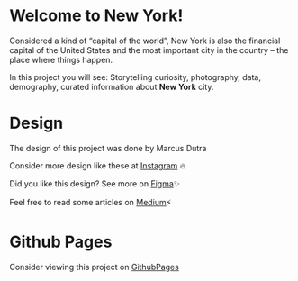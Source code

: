 # Welcome to New York!

Considered a kind of “capital of the world”, New York is also the financial capital of the United States and the most important city in the country – the place where things happen.

In this project you will see: Storytelling curiosity, photography, data, demography, curated information about **New York** city.


# Design

The design of this project was done by Marcus Dutra

Consider more design like these at [Instagram](https://www.instagram.com/design.dutra/) :fire:

Did you like this design? See more on [Figma](https://www.figma.com/@marcusboyds):sparkles:

Feel free to read some articles on [Medium](https://marcusboyds.medium.com/):zap:

# Github Pages

Consider viewing this project on [GithubPages](https://r1qu3.github.io/New--York/)
